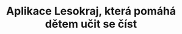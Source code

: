 ---
id: 5827badc-f3e2-4b8c-a03e-4b97bce8dfca
title: "Aplikace Lesokraj, která pomáhá dětem učit se číst"
price: 10000
year: 2015
description: "Tento příspěvek Nadačního fondu pomůže ke vzniku nového spolku, který bude nadále kreativně vytvářet a propagovat chytré elektronické knihy pro děti jako je například nedávno dokončený Lesokraj, příběh, díky kterému jsou děti motivovány hrou k četbě a rozvíjejí hlubší vnímání psaného textu. Informace o stažení aplikace, která je pro všechny zájemce dostupná zdarma, naleznete na www.lesokraj.cz."
kouskovani: false
locationName: undefined
position:
  lng: 17.2490028962186
  lat: 49.586873458829054
---
